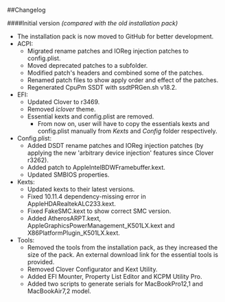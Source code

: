##Changelog

####Initial version
_(compared with the old installation pack)_

* The installation pack is now moved to GitHub for better development.
* ACPI:
	- Migrated rename patches and IOReg injection patches to config.plist.
	- Moved deprecated patches to a subfolder.
	- Modified patch's headers and combined some of the patches.
	- Renamed patch files to show apply order and effect of the patches.
	- Regenerated CpuPm SSDT with ssdtPRGen.sh v18.2.
* EFI:
	- Updated Clover to r3469.
	- Removed _iclover_ theme.
	- Essential kexts and config.plist are removed.
		+ From now on, user will have to copy the essentials kexts and config.plist manually from _Kexts_ and _Config_ folder respectively.
* Config.plist:
	- Added DSDT rename patches and IOReg injection patches (by applying the new 'arbitrary device injection' features since Clover r3262).
	- Added patch to AppleIntelBDWFramebuffer.kext.
	- Updated SMBIOS properties.
* Kexts:
	- Updated kexts to their latest versions.
	- Fixed 10.11.4 dependency-missing error in AppleHDARealtekALC233.kext.
	- Fixed FakeSMC.kext to show correct SMC version.
	- Added AtherosARPT.kext, AppleGraphicsPowerManagement\_K501LX.kext and X86PlatformPlugin\_K501LX.kext.
* Tools:
	- Removed the tools from the installation pack, as they increased the size of the pack. An external download link for the essential tools is provided.
	- Removed Clover Configurator and Kext Utility.
	- Added EFI Mounter, Property List Editor and KCPM Utility Pro.
	- Added two scripts to generate serials for MacBookPro12,1 and MacBookAir7,2 model.